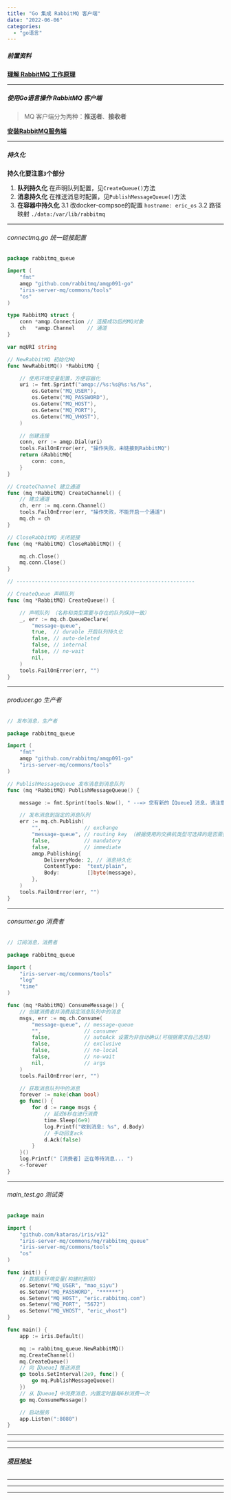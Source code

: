 ```yaml
---
title: "Go 集成 RabbitMQ 客户端"
date: "2022-06-06"
categories: 
  - "go语言"
---
```


##### 前置资料

**[理解 RabbitMQ 工作原理](%e7%90%86%e8%a7%a3-rabbitmq-%e5%b7%a5%e4%bd%9c%e5%8e%9f%e7%90%86 "理解 RabbitMQ 工作原理")**

* * *

##### 使用Go语言操作 RabbitMQ 客户端

> MQ 客户端分为两种：**推送者**、**接收者**

**[安装RabbitMQ服务端](docker-compose-%e5%ae%89%e8%a3%85-rabbitmq "安装RabbitMQ服务端")**

* * *

##### **持久化**

**持久化要注意`3`个部分**

1. **队列持久化** 在声明队列配置，见`CreateQueue()`方法
2. **消息持久化** 在推送消息时配置，见`PublishMessageQueue()`方法
3. **在容器中持久化** 3.1 改docker-compsoe的配置 `hostname: eric_os` 3.2 路径映射 `./data:/var/lib/rabbitmq`

* * *

###### connectmq.go 统一链接配置

```go
package rabbitmq_queue

import (
    "fmt"
    amqp "github.com/rabbitmq/amqp091-go"
    "iris-server-mq/commons/tools"
    "os"
)

type RabbitMQ struct {
    conn *amqp.Connection // 连接成功后的MQ对象
    ch   *amqp.Channel    // 通道
}

var mqURI string

// NewRabbitMQ 初始化MQ
func NewRabbitMQ() *RabbitMQ {

    // 使用环境变量配置，方便容器化
    uri := fmt.Sprintf("amqp://%s:%s@%s:%s/%s",
        os.Getenv("MQ_USER"),
        os.Getenv("MQ_PASSWORD"),
        os.Getenv("MQ_HOST"),
        os.Getenv("MQ_PORT"),
        os.Getenv("MQ_VHOST"),
    )

    // 创建连接
    conn, err := amqp.Dial(uri)
    tools.FailOnError(err, "操作失败，未链接到RabbitMQ")
    return &RabbitMQ{
        conn: conn,
    }
}

// CreateChannel 建立通道
func (mq *RabbitMQ) CreateChannel() {
    // 建立通道
    ch, err := mq.conn.Channel()
    tools.FailOnError(err, "操作失败，不能开启一个通道")
    mq.ch = ch
}

// CloseRabbitMQ 关闭链接
func (mq *RabbitMQ) CloseRabbitMQ() {

    mq.ch.Close()
    mq.conn.Close()
}

// ----------------------------------------------------------

// CreateQueue 声明队列
func (mq *RabbitMQ) CreateQueue() {

    // 声明队列 （名称和类型需要与存在的队列保持一致）
    _, err := mq.ch.QueueDeclare(
        "message-queue",
        true,  // durable 开启队列持久化
        false, // auto-deleted
        false, // internal
        false, // no-wait
        nil,
    )
    tools.FailOnError(err, "")
}

```

* * *

###### producer.go 生产者

```go
// 发布消息，生产者

package rabbitmq_queue

import (
    "fmt"
    amqp "github.com/rabbitmq/amqp091-go"
    "iris-server-mq/commons/tools"
)

// PublishMessageQueue 发布消息到消息队列
func (mq *RabbitMQ) PublishMessageQueue() {

    message := fmt.Sprint(tools.Now(), " --=> 您有新的【Queue】消息，请注意查收！")

    // 发布消息到指定的消息队列
    err := mq.ch.Publish(
        "",              // exchange
        "message-queue", // routing key （根据使用的交换机类型可选择的是否需要routing key），如果不选择交换机，该参数为消息队列名称
        false,           // mandatory
        false,           // immediate
        amqp.Publishing{
            DeliveryMode: 2, // 消息持久化
            ContentType:  "text/plain",
            Body:         []byte(message),
        },
    )
    tools.FailOnError(err, "")
}

```

* * *

###### consumer.go 消费者

```go
// 订阅消息，消费者

package rabbitmq_queue

import (
    "iris-server-mq/commons/tools"
    "log"
    "time"
)

func (mq *RabbitMQ) ConsumeMessage() {
    // 创建消费者并消费指定消息队列中的消息
    msgs, err := mq.ch.Consume(
        "message-queue", // message-queue
        "",              // consumer
        false,           // autoAck 设置为非自动确认(可根据需求自己选择)
        false,           // exclusive
        false,           // no-local
        false,           // no-wait
        nil,             // args
    )
    tools.FailOnError(err, "")

    // 获取消息队列中的消息
    forever := make(chan bool)
    go func() {
        for d := range msgs {
            // 延迟6秒在进行消费
            time.Sleep(6e9)
            log.Printf("收到消息: %s", d.Body)
            // 手动回复ack
            d.Ack(false)
        }
    }()
    log.Printf(" [消费者] 正在等待消息... ")
    <-forever
}

```

* * *

###### main\_test.go 测试类

```go
package main

import (
    "github.com/kataras/iris/v12"
    "iris-server-mq/commons/mq/rabbitmq_queue"
    "iris-server-mq/commons/tools"
    "os"
)

func init() {
    // 数据库环境变量(构建时删除)
    os.Setenv("MQ_USER", "mao_siyu")
    os.Setenv("MQ_PASSWORD", "******")
    os.Setenv("MQ_HOST", "eric.rabbitmq.com")
    os.Setenv("MQ_PORT", "5672")
    os.Setenv("MQ_VHOST", "eric_vhost")
}

func main() {
    app := iris.Default()

    mq := rabbitmq_queue.NewRabbitMQ()
    mq.CreateChannel()
    mq.CreateQueue()
    // 向【Queue】推送消息
    go tools.SetInterval(2e9, func() {
        go mq.PublishMessageQueue()
    })
    // 从【Queue】中消费消息，内置定时器每6秒消费一次
    go mq.ConsumeMessage()

    // 启动服务
    app.Listen(":8080")
}

```

* * *

* * *

* * *

###### **[项目地址](https://gitee.com/eric-mao/iris-server-mq "项目地址")**

* * *

* * *

* * *
